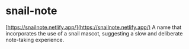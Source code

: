 # snail-note
[https://snailnote.netlify.app/](https://snailnote.netlify.app/)
A name that incorporates the use of a snail mascot, suggesting a slow and deliberate note-taking experience.
